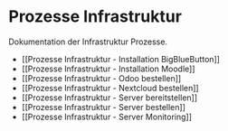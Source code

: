 # Prozesse Infrastruktur
Dokumentation der Infrastruktur Prozesse.

* [[Prozesse Infrastruktur - Installation BigBlueButton]]
* [[Prozesse Infrastruktur - Installation Moodle]]
* [[Prozesse Infrastruktur - Odoo bestellen]]
* [[Prozesse Infrastruktur - Nextcloud bestellen]]
* [[Prozesse Infrastruktur - Server bereitstellen]]
* [[Prozesse Infrastruktur - Server bestellen]]
* [[Prozesse Infrastruktur - Server Monitoring]]